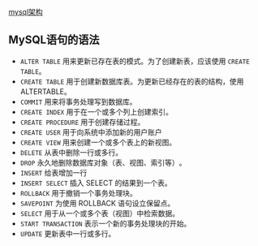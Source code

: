 

[mysql架构](./mysql架构.md)




## MySQL语句的语法

- `ALTER TABLE` 用来更新已存在表的模式。为了创建新表，应该使用 `CREATE TABLE`。
- `CREATE TABLE` 用于创建新数据库表。为更新已经存在的表的结构，使用ALTERTABLE。
- `COMMIT` 用来将事务处理写到数据库。
- `CREATE INDEX` 用于在一个或多个列上创建索引。
- `CREATE PROCEDURE` 用于创建存储过程。
- `CREATE USER` 用于向系统中添加新的用户账户
- `CREATE VIEW` 用来创建一个或多个表上的新视图。
- `DELETE` 从表中删除一行或多行。
- `DROP` 永久地删除数据库对象（表、视图、索引等）​。
- `INSERT` 给表增加一行
- `INSERT SELECT` 插入 SELECT 的结果到一个表。
- `ROLLBACK` 用于撤销一个事务处理块。
- `SAVEPOINT` 为使用 ROLLBACK 语句设立保留点。
- `SELECT` 用于从一个或多个表（视图）中检索数据。
- `START TRANSACTION` 表示一个新的事务处理块的开始。
- `UPDATE` 更新表中一行或多行。
